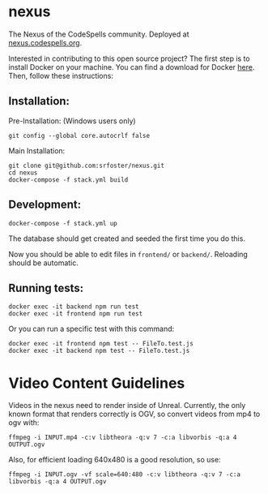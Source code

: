 # nexus
The Nexus of the CodeSpells community. Deployed at [nexus.codespells.org](http://nexus.codespells.org). 

Interested in contributing to this open source project? The first step is to install Docker on your machine. You can find a download for Docker [here](https://www.docker.com/get-started). Then, follow these instructions:

## Installation:

Pre-Installation:
(Windows users only)
```
git config --global core.autocrlf false
```

Main Installation:
```
git clone git@github.com:srfoster/nexus.git
cd nexus
docker-compose -f stack.yml build
```

## Development:

```
docker-compose -f stack.yml up
```

The database should get created and seeded the first time you do this.

Now you should be able to edit files in `frontend/` or `backend/`.  Reloading should be automatic.

## Running tests:

```
docker exec -it backend npm run test
docker exec -it frontend npm run test
```

Or you can run a specific test with this command:
```
docker exec -it frontend npm test -- FileTo.test.js
docker exec -it backend npm test -- FileTo.test.js
```

# Video Content Guidelines

Videos in the nexus need to render inside of Unreal.  Currently, the only known format that renders correctly is OGV, so convert videos from mp4 to ogv with:

```
ffmpeg -i INPUT.mp4 -c:v libtheora -q:v 7 -c:a libvorbis -q:a 4 OUTPUT.ogv
```

Also, for efficient loading 640x480 is a good resolution, so use:

```
ffmpeg -i INPUT.ogv -vf scale=640:480 -c:v libtheora -q:v 7 -c:a libvorbis -q:a 4 OUTPUT.ogv
```

